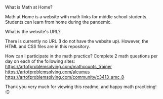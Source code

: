 What is Math at Home?

Math at Home is a website with math links for middle school students. Students can learn from home during the pandemic.



What is the website's URL?

There is currently no URL (I do not have the website up). However, the HTML and CSS files are in this repository.



How can I participate in the math practice?
Complete 2 math questions per day on each of the following sites:
https://artofproblemsolving.com/mathcounts_trainer
https://artofproblemsolving.com/alcumus
https://artofproblemsolving.com/community/c3413_amc_8



Thank you very much for viewing this readme, and happy math practicing! :D
